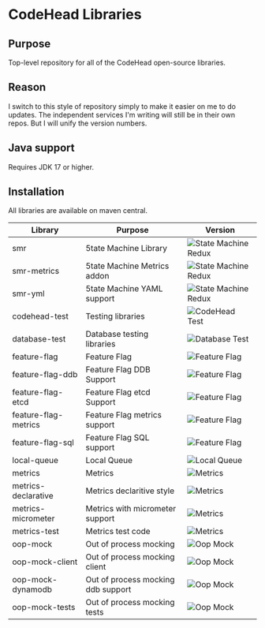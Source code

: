# CodeHead Libraries

## Purpose

Top-level repository for all of the CodeHead  open-source libraries.

## Reason

I switch to this style of repository simply to make it easier
on me to do updates. The independent services I'm writing will
still be in their own repos. But I will unify the version
numbers.

## Java support

Requires JDK 17 or higher.

## Installation

All libraries are available on maven central.

| Library              | Purpose                            | Version                                                                                          |
|----------------------|------------------------------------|--------------------------------------------------------------------------------------------------|
| smr                  | 5tate Machine Library              | ![State Machine Redux](https://img.shields.io/maven-central/v/com.codeheadsystems/smr)           |
| smr-metrics          | 5tate Machine Metrics addon        | ![State Machine Redux](https://img.shields.io/maven-central/v/com.codeheadsystems/smr-metrics)   |
| smr-yml              | 5tate Machine YAML support         | ![State Machine Redux](https://img.shields.io/maven-central/v/com.codeheadsystems/smr-yml)       |
| codehead-test        | Testing libraries                  | ![CodeHead Test](https://img.shields.io/maven-central/v/com.codeheadsystems/codehead-test)       |
| database-test        | Database testing libraries         | ![Database Test](https://img.shields.io/maven-central/v/com.codeheadsystems/database-test)       |
| feature-flag         | Feature Flag                       | ![Feature Flag](https://img.shields.io/maven-central/v/com.codeheadsystems/feature-flag)         |
| feature-flag-ddb     | Feature Flag DDB Support           | ![Feature Flag](https://img.shields.io/maven-central/v/com.codeheadsystems/feature-flag-ddb)     |
| feature-flag-etcd    | Feature Flag etcd Support          | ![Feature Flag](https://img.shields.io/maven-central/v/com.codeheadsystems/feature-flag-etcd)    |
| feature-flag-metrics | Feature Flag metrics support       | ![Feature Flag](https://img.shields.io/maven-central/v/com.codeheadsystems/feature-flag-metrics) |
| feature-flag-sql     | Feature Flag SQL support           | ![Feature Flag](https://img.shields.io/maven-central/v/com.codeheadsystems/feature-flag-sql)     |
| local-queue          | Local Queue                        | ![Local Queue](https://img.shields.io/maven-central/v/com.codeheadsystems/local-queue)           |
| metrics              | Metrics                            | ![Metrics](https://img.shields.io/maven-central/v/com.codeheadsystems/metrics)                   |
| metrics-declarative  | Metrics declaritive style          | ![Metrics](https://img.shields.io/maven-central/v/com.codeheadsystems/metrics-declarative)       |
| metrics-micrometer   | Metrics with micrometer support    | ![Metrics](https://img.shields.io/maven-central/v/com.codeheadsystems/metrics-micrometer)        |
| metrics-test         | Metrics test code                  | ![Metrics](https://img.shields.io/maven-central/v/com.codeheadsystems/metrics-test)              |
| oop-mock             | Out of process mocking             | ![Oop Mock](https://img.shields.io/maven-central/v/com.codeheadsystems/oop-mock)                 |
| oop-mock-client      | Out of process mocking client      | ![Oop Mock](https://img.shields.io/maven-central/v/com.codeheadsystems/oop-mock-client)          |
| oop-mock-dynamodb    | Out of process mocking ddb support | ![Oop Mock](https://img.shields.io/maven-central/v/com.codeheadsystems/oop-mock-dynamodb)        |
| oop-mock-tests       | Out of process mocking tests       | ![Oop Mock](https://img.shields.io/maven-central/v/com.codeheadsystems/oop-mock-tests)           |


